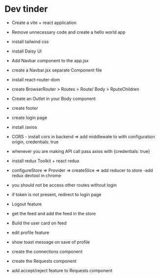 # Dev tinder 

- Create a vite + react application
- Remove unnecessary code and create a hello world app
- install tailwind css
- install Daisy UI
- Add Navbar component to the app.jsx
- create a Navbar.jsx separate Component file
- install react-router-dom
- create BrowserRouter > Routes > Route/ Body > RputeChildren
- Create an Outlet in your Body component
- create footer

- create login page 
- install /axios
- CORS - install cors in backend => add middlewate to with configuration origin, credentials: true
- whenever you are making API call pass axios with {credentials: true}
- install redux Toolkit + react redux 
- configureStore => Provider => createSlice => add reducer to store
-add redux devtool in chrome
- you should not be access other routes without login 
- if token is not present, redirect to login page
- Logout feature
- get the feed and add the feed in the store
- Build the user card on feed
- edit profile feature
- show toast message on save of profile
- create the connections component
- create the Requests component
- add accept/reject feature to Requests component
